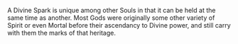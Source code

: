 A Divine Spark is unique among other Souls in that it can be held at the same time as another. Most Gods were originally some other variety of Spirit or even Mortal before their ascendancy to Divine power, and still carry with them the marks of that heritage.